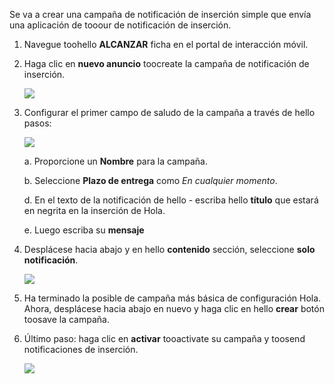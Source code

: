 Se va a crear una campaña de notificación de inserción simple que envía una aplicación de tooour de notificación de inserción.

1. Navegue toohello **ALCANZAR** ficha en el portal de interacción móvil.
2. Haga clic en **nuevo anuncio** toocreate la campaña de notificación de inserción.
   
    ![](./media/mobile-engagement-windows-push-campaign/new-announcement.png)
3. Configurar el primer campo de saludo de la campaña a través de hello pasos:
   
    ![](./media/mobile-engagement-windows-push-campaign/campaign-first-params.png)
   
    a. Proporcione un **Nombre** para la campaña.
   
    b. Seleccione **Plazo de entrega** como *En cualquier momento*.
   
    d. En el texto de la notificación de hello - escriba hello **título** que estará en negrita en la inserción de Hola.
   
    e. Luego escriba su **mensaje**
4. Desplácese hacia abajo y en hello **contenido** sección, seleccione **solo notificación**.
   
    ![](./media/mobile-engagement-windows-push-campaign/campaign-content.png)
5. Ha terminado la posible de campaña más básica de configuración Hola. Ahora, desplácese hacia abajo en nuevo y haga clic en hello **crear** botón toosave la campaña.
6. Último paso: haga clic en **activar** tooactivate su campaña y toosend notificaciones de inserción.
   
    ![](./media/mobile-engagement-windows-push-campaign/campaign-activate.png)

